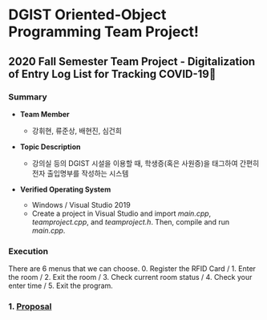 # DGIST Oriented-Object Programming Team Project!
## 2020 Fall Semester Team Project - Digitalization of Entry Log List for Tracking COVID-19🦠

### Summary
- **Team Member**
  * 강휘현, 류준상, 배현진, 심건희
  
- **Topic Description**
  * 강의실 등의 DGIST 시설을 이용할 때, 학생증(혹은 사원증)을 태그하여 간편히 전자 출입명부를 작성하는 시스템

- **Verified Operating System**
  * Windows / Visual Studio 2019
  * Create a project in Visual Studio and import _main.cpp_, _teamproject.cpp_, and _teamproject.h_. Then, compile and run _main.cpp_.

### Execution
There are 6 menus that we can choose.
0. Register the RFID Card / 1. Enter the room / 2. Exit the room / 3. Check current room status / 4. Check your enter time / 5. Exit the program.


### 1. [Proposal](https://github.com/bae3559/OOP_TeamProject_2020/tree/main/Proposal)

